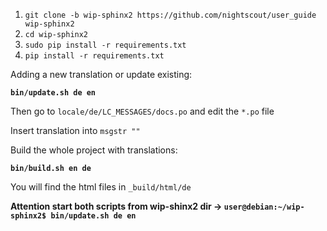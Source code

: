 1. ```git clone -b wip-sphinx2 https://github.com/nightscout/user_guide wip-sphinx2```
2. ```cd wip-sphinx2```
3. ```sudo pip install -r requirements.txt```
4. ```pip install -r requirements.txt```

Adding a new translation or update existing:

**```bin/update.sh de en```**

Then go to ```locale/de/LC_MESSAGES/docs.po``` and edit the ```*.po``` file

Insert translation into ```msgstr ""```

Build the whole project with translations:

**```bin/build.sh en de```**

You will find the html files in ```_build/html/de```

**Attention start both scripts from wip-shinx2 dir -> ```user@debian:~/wip-sphinx2$ bin/update.sh de en```**

